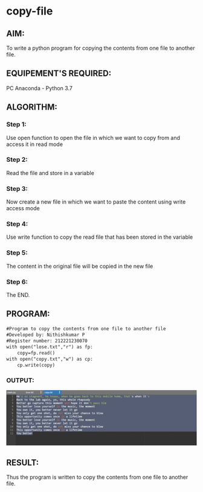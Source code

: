 # copy-file
## AIM:
To write a python program for copying the contents from one file to another file.
## EQUIPEMENT'S REQUIRED: 
PC
Anaconda - Python 3.7
## ALGORITHM: 
### Step 1:
Use open function to open the file in which we want to copy from and access it in read mode
### Step 2: 
Read the file and store in a variable
### Step 3: 
Now create a new file in which we want to paste the content using write access mode
### Step 4:  
Use write function to copy the read file that has been stored in the variable
### Step 5: 
The content in the original file will be copied in the new file 
### Step 6: 
The END.
## PROGRAM:
```
#Program to copy the contents from one file to another file
#Developed by: Nithishkumar P
#Register number: 212221230070
with open("lose.txt","r") as fp:
    copy=fp.read()
with open("copy.txt","w") as cp:
    cp.write(copy)
```
### OUTPUT:
![](./out.JPG)
## RESULT:
Thus the program is written to copy the contents from one file to another file.